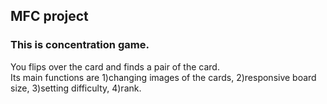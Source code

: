 ## MFC project
### This is concentration game.
You flips over the card and finds a pair of the card. <br>
Its main functions are 1)changing images of the cards, 2)responsive board size, 3)setting difficulty, 4)rank.
